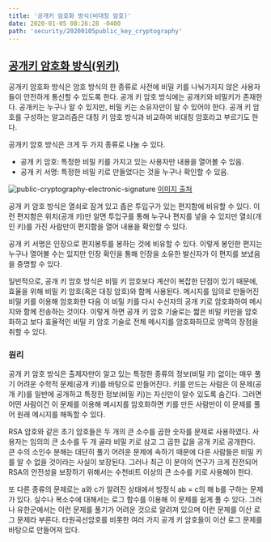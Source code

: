 ```yaml
---
title: '공개키 암호화 방식(비대칭 암호)'
date: 2020-01-05 08:26:28 -0400
path: 'security/20200105public_key_cryptography'
---
```


## [공개키 암호화 방식(위키)](https://ko.wikipedia.org/wiki/%EA%B3%B5%EA%B0%9C_%ED%82%A4_%EC%95%94%ED%98%B8_%EB%B0%A9%EC%8B%9D)

공개키 암호화 방식은 암호 방식의 한 종류로 사전에 비밀 키를 나눠가지지 않은 사용자들이 안전하게 통신할 수 있도록 한다. 공개 키 암호 방식에는 공개키와 비밀키가 존재한다. 공개키는 누구나 알 수 있지만, 비밀 키는 소유자만이 알 수 있어야 한다. 공개 키 암호를 구성하는 알고리즘은 대칭 키 암호 방식과 비교하여 비대칭 암호라고 부르기도 한다.

공개키 암호 방식은 크게 두 가지 종류로 나눌 수 있다.

- 공개 키 암호: 특정한 비밀 키를 가지고 있는 사용자만 내용을 열어볼 수 있음.
- 공개 키 서명: 특정한 비밀 키로 만들었다는 것을 누구나 확인할 수 있음.

![public-cryptography-electronic-signature](https://github.com/JaeHyeonKim19/jaehyeonkim19.github.io/blob/master/assets/images/2019-01-05-public-key-cryptography/public-cryptography-electronic-signature.png?raw=true)
[이미지 출처](http://cryptocat.tistory.com/3)

공개 키 암호 방식은 열쇠로 잠겨 있고 좁은 투입구가 있는 편지함에 비유할 수 있다. 이런 편지함은 위치(공개 키)만 알면 투입구를 통해 누구나 편지를 넣을 수 있지만 열쇠(개인 키)를 가진 사람만이 편지함을 열어 내용을 확인할 수 있다.

공개 키 서명은 인장으로 편지봉투를 봉하는 것에 비유할 수 있다. 이렇게 봉인한 편지는 누구나 열어볼 수는 있지만 인장 확인을 통해 인장을 소유한 발신자가 이 편지를 보냈음을 증명할 수 있다.

일반적으로, 공개 키 암호 방식은 비밀 키 암호보다 계산이 복잡한 단점이 있기 때문에, 효율을 위해 비밀 키 암호(혹은 대칭 암호)와 함께 사용된다. 메시지를 임의로 만들어진 비밀 키를 이용해 암호화한 다음 이 비밀 키를 다시 수신자의 공개 키로 암호화하여 메시지와 함께 전송하는 것이다. 이렇게 하면 공개 키 암호 기술로는 짧은 비밀 키만을 암호화하고 보다 효율적인 비밀 키 암호 기술로 전체 메시지를 암호화하므로 양쪽의 장점을 취할 수 있다.

### 원리

공개 키 암호 방식은 출제자만이 알고 있는 특정한 종류의 정보(비밀 키) 없이는 매우 풀기 어려운 수학적 문제(공개 키)를 바탕으로 만들어진다. 키를 만드는 사람은 이 문제(공개 키)를 일반에 공개하고 특정한 정보(비밀 키)는 자신만이 알수 있도록 숨긴다. 그러면 어떤 사람이건 이 문제를 이용해 메시지를 암호화하면 키를 만든 사람만이 이 문제를 풀어 원래 메시지를 해독할 수 있다.

RSA 암호와 같은 초기 암호들은 두 개의 큰 소수를 곱한 숫자를 문제로 사용하였다. 사용자는 임의의 큰 소수를 두 개 골라 비밀 키로 삼고 그 곱한 값을 공개 키로 공개한다. 큰 수의 소인수 분해는 대단히 풀기 어려운 문제에 속하기 때문에 다른 사람들은 비밀 키를 알 수 없을 것이라는 사실이 보장된다. 그러나 최근 이 분야의 연구가 크게 진전되어 RSA의 안전성을 보장하기 위해서는 수천비트 이상의 큰 소수를 키로 사용해야 한다.

또 다른 종류의 문제로는 a와 c가 알려진 상태에서 방정식 ab = c의 해 b를 구하는 문제가 있다. 실수나 복소수에 대해서는 로그 함수를 이용해 이 문제를 쉽게 풀 수 있다. 그러나 유한군에서는 이런 문제를 풀기가 어려운 것으로 알려져 있으며 이런 문제를 이산 로그 문제라 부른다. 타원곡선암호를 비롯한 여러 가지 공개 키 암호들이 이산 로그 문제를 바탕으로 만들어져 있다.
